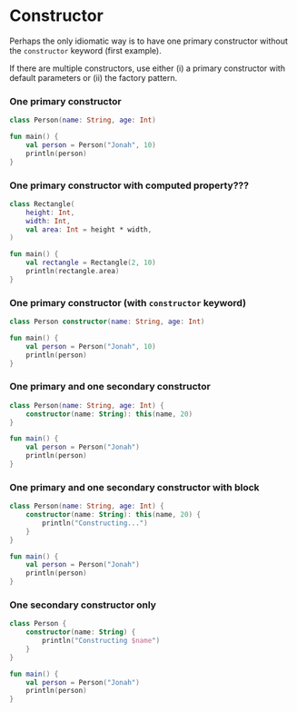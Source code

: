# Constructor

Perhaps the only idiomatic way is to have one primary constructor without the `constructor` keyword (first example). 

If there are multiple constructors, use either (i) a primary constructor with default parameters or (ii) the factory pattern.

### One primary constructor

```kotlin
class Person(name: String, age: Int)

fun main() {
	val person = Person("Jonah", 10)
	println(person)
}
```

### One primary constructor with computed property???

```kotlin
class Rectangle(
	height: Int, 
	width: Int, 
	val area: Int = height * width,
)

fun main() {
	val rectangle = Rectangle(2, 10)
	println(rectangle.area)
}
```

### One primary constructor (with `constructor` keyword)


```kotlin
class Person constructor(name: String, age: Int)

fun main() {
	val person = Person("Jonah", 10)
	println(person)
}
```

### One primary and one secondary constructor

```kotlin
class Person(name: String, age: Int) {
	constructor(name: String): this(name, 20)
}

fun main() {
	val person = Person("Jonah")
	println(person)
}
```

### One primary and one secondary constructor with block

```kotlin
class Person(name: String, age: Int) {
	constructor(name: String): this(name, 20) {
		println("Constructing...")
	}
}

fun main() {
	val person = Person("Jonah")
	println(person)
}
```

### One secondary constructor only

```kotlin
class Person {
	constructor(name: String) {
		println("Constructing $name")
	}
}

fun main() {
	val person = Person("Jonah")
	println(person)
}
```
